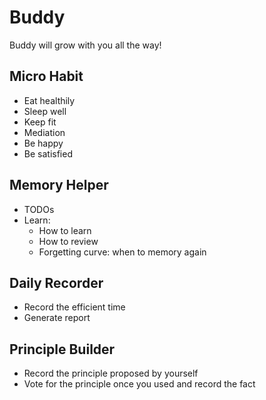 # Buddy

Buddy will grow with you all the way!

## Micro Habit
- Eat healthily
- Sleep well
- Keep fit
- Mediation
- Be happy
- Be satisfied

## Memory Helper
- TODOs
- Learn: 
  - How to learn
  - How to review
  - Forgetting curve: when to memory again

## Daily Recorder
- Record the efficient time
- Generate report

## Principle Builder
- Record the principle proposed by yourself
- Vote for the principle once you used and record the fact